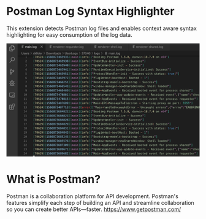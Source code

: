 # Postman Log Syntax Highlighter
This extension detects Postman log files and enables context aware syntax highlighting for easy consumption of the log data.

![Demo](https://github.com/xk0der/vscode-postman-log-syntax/blob/master/demo.png)

# What is Postman?
Postman is a collaboration platform for API development. Postman's features simplify each step of building an API and streamline collaboration so you can create better APIs—faster.
https://www.getpostman.com/
